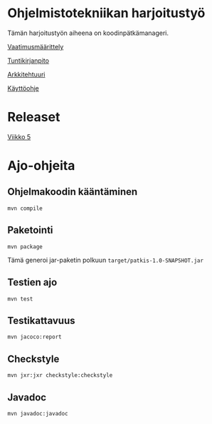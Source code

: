 # Ohjelmistotekniikan harjoitustyö

Tämän harjoitustyön aiheena on koodinpätkämanageri.

[Vaatimusmäärittely](https://github.com/meklu/uni-ohtek/blob/master/dokkarit/vaatimusmäärittely.md)

[Tuntikirjanpito](https://github.com/meklu/uni-ohtek/blob/master/dokkarit/tuntikirjanpito.md)

[Arkkitehtuuri](https://github.com/meklu/uni-ohtek/blob/master/dokkarit/arkkitehtuuri.md)

[Käyttöohje](https://github.com/meklu/uni-ohtek/blob/master/dokkarit/käyttöohje.md)

# Releaset

[Viikko 5](https://github.com/meklu/uni-ohtek/releases/tag/viikko5.1)

# Ajo-ohjeita

## Ohjelmakoodin kääntäminen

`mvn compile`

## Paketointi

`mvn package`

Tämä generoi jar-paketin polkuun `target/patkis-1.0-SNAPSHOT.jar`

## Testien ajo

`mvn test`

## Testikattavuus

`mvn jacoco:report`

## Checkstyle

`mvn jxr:jxr checkstyle:checkstyle`

## Javadoc

`mvn javadoc:javadoc`

